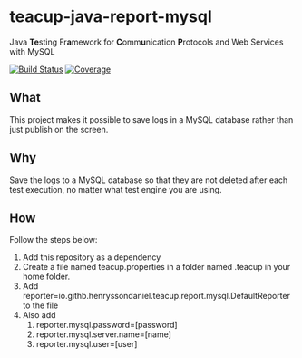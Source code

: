 # teacup-java-report-mysql
Java **Te**sting Fr**a**mework for **C**omm**u**nication **P**rotocols and Web Services with MySQL

[![Build Status](https://travis-ci.com/HenryssonDaniel/teacup-java-report-mysql.svg?branch=master)](https://travis-ci.com/HenryssonDaniel/teacup-java-report-mysql)
[![Coverage](https://sonarcloud.io/api/project_badges/measure?project=HenryssonDaniel_teacup-java-report-mysql&metric=coverage)](https://sonarcloud.io/dashboard?id=HenryssonDaniel_teacup-java-report-mysql)
## What ##
This project makes it possible to save logs in a MySQL database rather than just publish on the screen.
## Why ##
Save the logs to a MySQL database so that they are not deleted after each test execution, no matter what test engine you are using.
## How ##
Follow the steps below:
1. Add this repository as a dependency
1. Create a file named teacup.properties in a folder named .teacup in your home folder.
1. Add reporter=io.githb.henryssondaniel.teacup.report.mysql.DefaultReporter to the file
1. Also add
   1. reporter.mysql.password=[password]
   1. reporter.mysql.server.name=[name]
   1. reporter.mysql.user=[user]